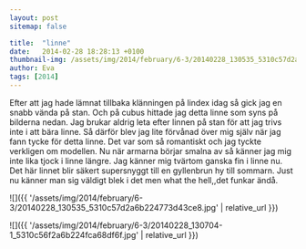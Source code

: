 ```yaml
---
layout: post
sitemap: false

title:  "linne"
date:   2014-02-28 18:28:13 +0100
thumbnail-img: /assets/img/2014/february/6-3/20140228_130535_5310c57d2a6b224773d43ce8.jpg
author: Eva
tags: [2014]
---
```


Efter att jag hade lämnat tillbaka klänningen på lindex idag så gick jag en snabb vända på stan.  Och på cubus hittade jag detta linne som syns på bilderna nedan.  Jag brukar aldrig leta efter linnen på stan för att jag trivs inte i att bära linne. Så därför blev jag lite förvånad över mig själv när jag fann tycke för detta linne. Det var som så romantiskt och jag tyckte verkligen om modellen. Nu när armarna börjar smalna av så känner jag mig inte lika tjock i linne längre. Jag känner mig tvärtom ganska fin i linne nu. Det här linnet blir säkert supersnyggt till en gyllenbrun hy till sommarn. Just nu känner man sig väldigt blek i det men what the hell,,det funkar ändå.

![]({{ '/assets/img/2014/february/6-3/20140228_130535_5310c57d2a6b224773d43ce8.jpg'  | relative_url }})

![]({{ '/assets/img/2014/february/6-3/20140228_130704-1_5310c56f2a6b224fca68df6f.jpg'  | relative_url }})

